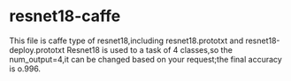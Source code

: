 # resnet18-caffe
This file is caffe type of resnet18,including resnet18.prototxt and resnet18-deploy.prototxt
Resnet18 is used to a task of 4 classes,so the num_output=4,it can be changed based on your request;the final accuracy is o.996.


